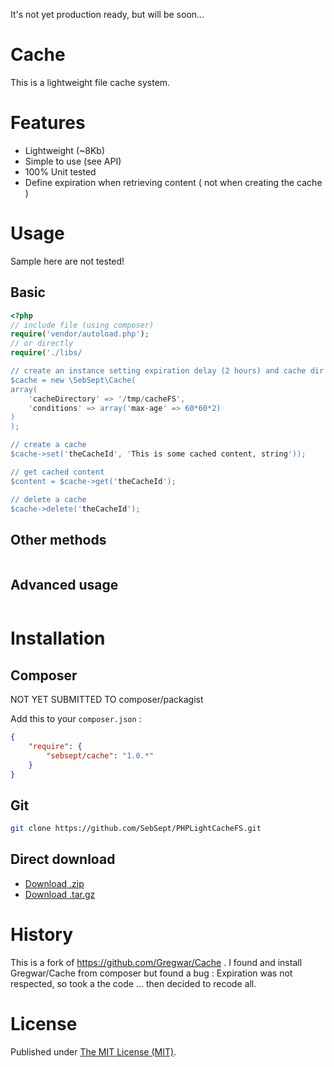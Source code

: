 It's not yet production ready, but will be soon...

Cache
=====

This is a lightweight file cache system. 

Features
========

- Lightweight (~8Kb)
- Simple to use (see API)
- 100% Unit tested
- Define expiration when retrieving content ( not when creating the cache )

Usage
=====

Sample here are not tested!

Basic
-----

```php
<?php
// include file (using composer)
require('vendor/autoload.php'); 
// or directly
require('./libs/

// create an instance setting expiration delay (2 hours) and cache dir
$cache = new \SebSept\Cache(
array(
    'cacheDirectory' => '/tmp/cacheFS',
    'conditions' => array('max-age' => 60*60*2)
)
);

// create a cache
$cache->set('theCacheId', 'This is some cached content, string'));

// get cached content
$content = $cache->get('theCacheId');

// delete a cache
$cache->delete('theCacheId');
```

Other methods
-------------

```php

```

Advanced usage
--------------


```php

```

Installation
============

Composer
--------

NOT YET SUBMITTED TO composer/packagist

Add this to your `composer.json` :

```json
{
    "require": {
        "sebsept/cache": "1.0.*"
    }
}
```

Git
---

```bash
git clone https://github.com/SebSept/PHPLightCacheFS.git
```

Direct download
---------------

* [Download .zip](https://github.com/SebSept/PHPLightCacheFS/archive/master.zip)
* [Download .tar.gz](https://github.com/SebSept/PHPLightCacheFS/archive/master.tar.gz)

History
=======

This is a fork of https://github.com/Gregwar/Cache . 
I found and install Gregwar/Cache from composer but found a bug :
Expiration was not respected, so took a the code ... then decided to recode all.

License
=======

Published under [The MIT License (MIT)](./LICENCE).
